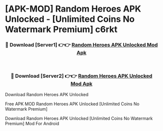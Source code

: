 # [APK-MOD] Random Heroes APK Unlocked - [Unlimited Coins No Watermark Premium] c6rkt



<div align="center">
<h3>🔴 Download [Server1] 👉👉 <a href="https://momento.my/?title=Random_Heroes_APK_Unlocked">Random Heroes APK Unlocked Mod Apk</a></h3><br>

<h3>🔴 Download [Server2] 👉👉 <a href="https://momento.my/?title=Random_Heroes_APK_Unlocked">Random Heroes APK Unlocked Mod Apk</a></h3>
</div>



Download Random Heroes APK Unlocked 

Free APK MOD Random Heroes APK Unlocked [Unlimited Coins No Watermark Premium]

Download Random Heroes APK Unlocked [Unlimited Coins No Watermark Premium] Mod For Android
